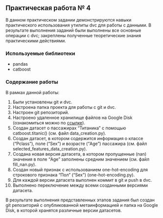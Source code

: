 ## Практическая работа № 4
В данном практическом задании демонстрируются навыки практического использования утилиты dvc для работы с данными. 
В результате выполнения заданий были выполнены все основные операции с dvc; закреплены полученные теоретические знания практическими действиями.
### Используемые библиотеки
- pandas
- catboost
### Содержание работы
В рамках данной работы:
1. Были установлены git и dvc.
2. Настроена папка проекта для работы с git и dvc.
3. Настроен git репозиторий.
4. Настроено удаленное хранилище файлов на Google Disk (ознакомиться можно по [ссылке](https://drive.google.com/drive/u/0/folders/1Wnt6wonGDXc60VRWlcqEllFTiucTSIcN)).
5. Создан датасет о пассажирах “Титаника” с помощью catboost.titanic() (см. файл data_creation.py).
6. Создан датасет, в котором содержится информация о классе (“Pclass”),  поле (“Sex”) и возрасте (“Age”) пассажира (см. файл selected_features_data_creation.py).
7. Создана новая версия датасета, в котором пропущенные (nan) значения в поле “Age” заполнены средним значением (см. файл fill_nan.py).
8. Создан новый признак с использованием one-hot-encoding для строкового признака “Пол” (“Sex”) (one-hot-encoding.py).
9. Для каждой версии датасета выполнен коммит в git и push в dvc.
10. Выполнено переключение между всеми созданными версиями датасета.

В результате выполнения представленных этапов задания был создан git репозиторий с опубликованной метаинформацией и папка на Google Disk, в которой хранятся различные версии датасетов.
